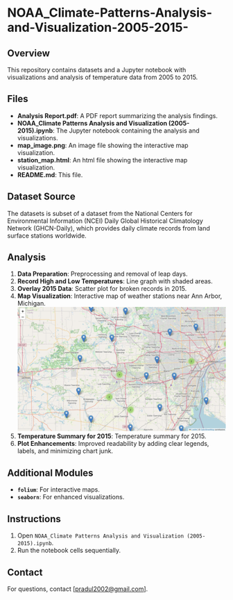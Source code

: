 # NOAA_Climate-Patterns-Analysis-and-Visualization-2005-2015-

## Overview
This repository contains datasets and a Jupyter notebook with visualizations and analysis of temperature data from 2005 to 2015.

## Files
- **Analysis Report.pdf**: A PDF report summarizing the analysis findings.
- **NOAA_Climate Patterns Analysis and Visualization (2005-2015).ipynb**: The Jupyter notebook containing the analysis and visualizations.
- **map_image.png**: An image file showing the interactive map visualization.
- **station_map.html**: An html file showing the interactive map visualization. 
- **README.md**: This file.
  
## Dataset Source
The datasets is subset of a dataset from the National Centers for Environmental Information (NCEI) Daily Global Historical Climatology Network (GHCN-Daily), which provides daily climate records from land surface stations worldwide.

## Analysis
1. **Data Preparation**: Preprocessing and removal of leap days.
2. **Record High and Low Temperatures**: Line graph with shaded areas.
3. **Overlay 2015 Data**: Scatter plot for broken records in 2015.
4. **Map Visualization**: Interactive map of weather stations near Ann Arbor, Michigan.
   ![Logo](map_image.png)
5. **Temperature Summary for 2015**: Temperature summary for 2015.
6. **Plot Enhancements**: Improved readability by adding clear legends, labels, and minimizing chart junk.

## Additional Modules
- **`folium`**: For interactive maps.
- **`seaborn`**: For enhanced visualizations.

## Instructions
1. Open `NOAA_Climate Patterns Analysis and Visualization (2005-2015).ipynb`.
2. Run the notebook cells sequentially.

## Contact
For questions, contact [pradul2002@gmail.com].
